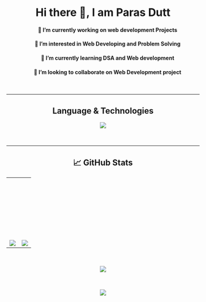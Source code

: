 <h1 align= "center">Hi there 👋, I am Paras Dutt</h1>
<ul align="center" width="10%">
  <h4>🔭 I’m currently working on web development Projects</h4>
  <h4>👀 I’m interested in Web Developing and Problem Solving</h4>
  <h4>🌱 I’m currently learning DSA and Web development</h4>
  <h4>👯 I’m looking to collaborate on Web Development project</h4>
</ul>
<br/>
<hr/>
<!-- Langauge and Tech -->
<h2 align = "center">Language & Technologies</h2>
<p align="center"> 
  <img src="https://skillicons.dev/icons?i=cpp,javascript,typescript,html,css,react,redux,bootstrap,tailwind,nodejs,express,git,github,mongodb,heroku"/>
</p>
<br/>
<hr/>
<!-- GitHub Statistics -->
<h2 align="center">📈 GitHub Stats</h2>
<table align = "center">
<tr>
<td>
  <img src="https://github-readme-stats.vercel.app/api?username=hellobrother1472&show_icons=true&theme=radical&layout=compact" style="display: inline; margin-top:10rem;"/>
</td>
<td>
  <img src="https://github-readme-stats.vercel.app/api/top-langs/?username=hellobrother1472&langs_count=8&theme=radical&layout=compact" style="display: inline; margin-top:10rem;"/>
</td>
</tr>
</table>
<br>
<p align="center" >
  <img src="https://github-readme-streak-stats.herokuapp.com/?user=hellobrother1472&theme=radical"/>
</p>
<br/>
<p align="center" >
  <img src="https://github-readme-activity-graph.cyclic.app/graph?username=hellobrother1472&theme=react-dark"/>
</p>

